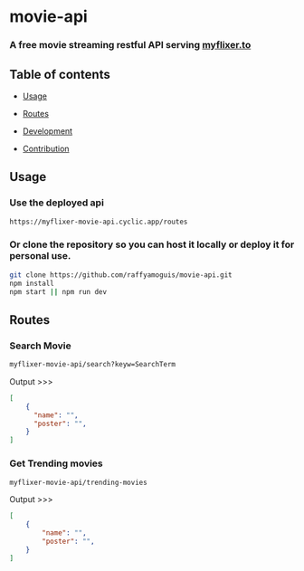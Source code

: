# movie-api
### A free movie streaming restful API serving [myflixer.to](https://myflixer.to) 

## Table of contents

- [Usage](#usage)

- [Routes](#routes)

- [Development](#development)

- [Contribution](#contribution)

## Usage
### Use the deployed api
```sh
https://myflixer-movie-api.cyclic.app/routes
```
### Or clone the repository so you can host it locally or deploy it for personal use.
```sh
git clone https://github.com/raffyamoguis/movie-api.git
npm install
npm start || npm run dev
```

## Routes
### Search Movie
```sh
myflixer-movie-api/search?keyw=SearchTerm
```
Output >>>
```json
[
    {
      "name": "",
      "poster": "",
    }
]
```
### Get Trending movies
```sh
myflixer-movie-api/trending-movies
```
Output >>>
```json
[
    {
        "name": "",
        "poster": "",
    }
]
```
